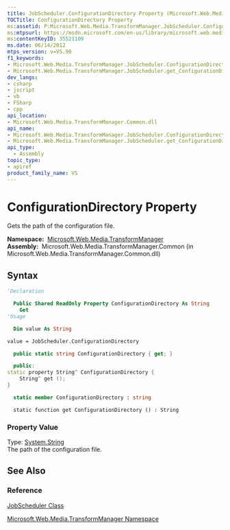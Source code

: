 ```yaml
---
title: JobScheduler.ConfigurationDirectory Property (Microsoft.Web.Media.TransformManager)
TOCTitle: ConfigurationDirectory Property
ms:assetid: P:Microsoft.Web.Media.TransformManager.JobScheduler.ConfigurationDirectory
ms:mtpsurl: https://msdn.microsoft.com/en-us/library/microsoft.web.media.transformmanager.jobscheduler.configurationdirectory(v=VS.90)
ms:contentKeyID: 35521109
ms.date: 06/14/2012
mtps_version: v=VS.90
f1_keywords:
- Microsoft.Web.Media.TransformManager.JobScheduler.ConfigurationDirectory
- Microsoft.Web.Media.TransformManager.JobScheduler.get_ConfigurationDirectory
dev_langs:
- csharp
- jscript
- vb
- FSharp
- cpp
api_location:
- Microsoft.Web.Media.TransformManager.Common.dll
api_name:
- Microsoft.Web.Media.TransformManager.JobScheduler.ConfigurationDirectory
- Microsoft.Web.Media.TransformManager.JobScheduler.get_ConfigurationDirectory
api_type:
  - Assembly
topic_type:
- apiref
product_family_name: VS
---
```


# ConfigurationDirectory Property

Gets the path of the configuration file.

**Namespace:**  [Microsoft.Web.Media.TransformManager](microsoft-web-media-transformmanager-namespace.md)  
**Assembly:**  Microsoft.Web.Media.TransformManager.Common (in Microsoft.Web.Media.TransformManager.Common.dll)

## Syntax

```vb
'Declaration

  Public Shared ReadOnly Property ConfigurationDirectory As String
    Get
'Usage

  Dim value As String

value = JobScheduler.ConfigurationDirectory
```

```csharp
  public static string ConfigurationDirectory { get; }
```

```cpp
  public:
static property String^ ConfigurationDirectory {
    String^ get ();
}
```

``` fsharp
  static member ConfigurationDirectory : string
```

```jscript
  static function get ConfigurationDirectory () : String
```

### Property Value

Type: [System.String](https://msdn.microsoft.com/library/s1wwdcbf)  
The path of the configuration file.  

## See Also

### Reference

[JobScheduler Class](jobscheduler-class-microsoft-web-media-transformmanager.md)

[Microsoft.Web.Media.TransformManager Namespace](microsoft-web-media-transformmanager-namespace.md)

